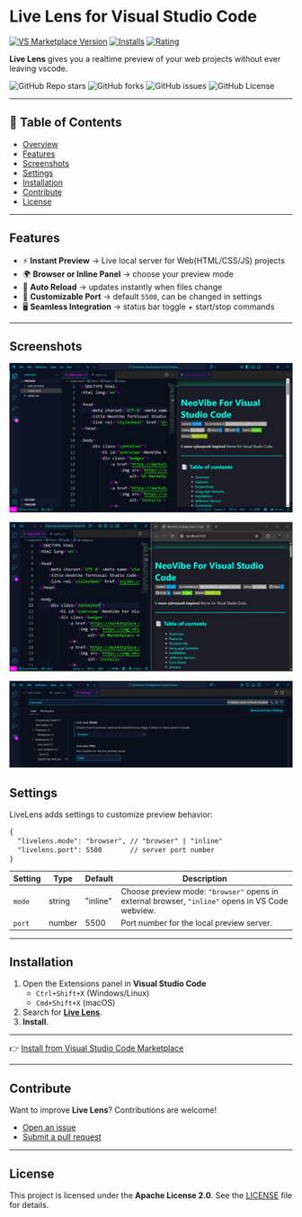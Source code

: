 # Live Lens for Visual Studio Code

[![VS Marketplace Version](https://img.shields.io/visual-studio-marketplace/v/birukbelihu.live-lens?style=flat-square&logo=visual-studio-code)](https://marketplace.visualstudio.com/items?itemName=birukbelihu.live-lens)
[![Installs](https://img.shields.io/visual-studio-marketplace/i/birukbelihu.live-lens?style=flat-square&logo=visual-studio-code)](https://marketplace.visualstudio.com/items?itemName=birukbelihu.live-lens)
[![Rating](https://img.shields.io/visual-studio-marketplace/r/birukbelihu.live-lens?style=flat-square&logo=visual-studio-code)](https://marketplace.visualstudio.com/items?itemName=birukbelihu.live-lens)

**Live Lens** gives you a realtime preview of your web projects without ever leaving vscode.

![GitHub Repo stars](https://img.shields.io/github/stars/BirukBelihu/live-lens?style=flat-square&logo=github)
![GitHub forks](https://img.shields.io/github/forks/BirukBelihu/live-lens?style=flat-square&logo=github)
![GitHub issues](https://img.shields.io/github/issues/BirukBelihu/live-lens?style=flat-square)
![GitHub License](https://img.shields.io/github/license/birukbelihu/live-lens)

---

## 📑 Table of Contents

- [Overview](#live-lens-for-visual-studio-code)
- [Features](#features)
- [Screenshots](#screenshots)
- [Settings](#settings)
- [Installation](#installation)
- [Contribute](#contribute)
- [License](#license)

---

## Features

- ⚡ **Instant Preview** → Live local server for Web(HTML/CSS/JS) projects  
- 🌍 **Browser or Inline Panel** → choose your preview mode  
- 🔄 **Auto Reload** → updates instantly when files change  
- 🔌 **Customizable Port** → default `5500`, can be changed in settings  
- 🖥️ **Seamless Integration** → status bar toggle + start/stop commands

---

## Screenshots

![Live Lens Screenshot 1](https://github.com/birukbelihu/live-lens/blob/master/images/live-lens-s1.png)

![Live Lens Screenshot 2](https://github.com/birukbelihu/live-lens/blob/master/images/live-lens-s2.png)

![Live Lens Screenshot 3](https://github.com/birukbelihu/live-lens/blob/master/images/live-lens-s3.png)

## Settings

LiveLens adds settings to customize preview behavior:

```jsonc
{
  "livelens.mode": "browser", // "browser" | "inline"
  "livelens.port": 5500       // server port number
}
```

| Setting | Type   | Default  | Description                                                                                      |
|---------|--------|----------|--------------------------------------------------------------------------------------------------|
| `mode`  | string | "inline" | Choose preview mode: `"browser"` opens in external browser, `"inline"` opens in VS Code webview. |
| `port`  | number | 5500     | Port number for the local preview server.                                                        |

---

## Installation

1. Open the Extensions panel in **Visual Studio Code**  
   - `Ctrl+Shift+X` (Windows/Linux)  
   - `Cmd+Shift+X` (macOS)  
2. Search for [**Live Lens**](https://marketplace.visualstudio.com/items?itemName=birukbelihu.live-lens).  
3. **Install**.  

---

👉 [Install from Visual Studio Code Marketplace](https://marketplace.visualstudio.com/items?itemName=birukbelihu.live-lens)

---

## Contribute

Want to improve **Live Lens**? Contributions are welcome!  

- [Open an issue](https://github.com/birukbelihu/live-lens/issues)  
- [Submit a pull request](https://github.com/birukbelihu/live-lens/pulls)  

---

## License

This project is licensed under the **Apache License 2.0**. See the [LICENSE](https://github.com/birukbelihu/live-lens/blob/master/LICENSE) file for details.
